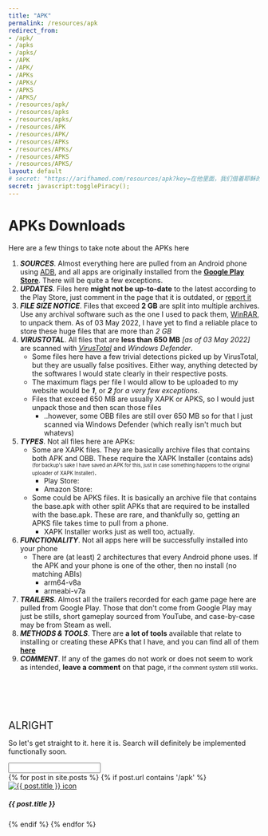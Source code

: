 ```yaml
---
title: "APK"
permalink: /resources/apk
redirect_from: 
- /apk/
- /apks
- /apks/
- /APK
- /APK/
- /APKs
- /APKs/
- /APKS
- /APKS/
- /resources/apk/
- /resources/apks
- /resources/apks/
- /resources/APK
- /resources/APK/
- /resources/APKs
- /resources/APKs/
- /resources/APKS
- /resources/APKS/
layout: default
# secret: "https://arifhamed.com/resources/apk?key=在他里面，我们借着耶稣的宝血得着救赎，我们的过犯得着赦免，是照着他丰富的恩典"
secret: javascript:togglePiracy();
---
```


<script>
    var paidlist=document.getElementsByClassName('paid');
    var freelist=document.getElementsByClassName('free');
    var paidflag=false;
    function togglePiracy(){
        for(let a of paidlist){
            //a.setAttribute('style','display:inline;')
            if (a.style.display == "none"){
                a.style.display = "inline";
                paidflag = true;
            } else {
                a.style.display = "none";
                paidflag = false;
            }
        };
    };
    function apkSearch(){
        const q = document.getElementById("apkSearchId");
        if (paidflag){
            console.log(q)
        }
    }
    async function getApkJson(n) {
        if (paidflag){
            const response = await fetch("https://arifhamed.com/_pages/resources/apk_search_full.json");
        } else {
            const response = await fetch("https://arifhamed.com/_pages/resources/apk_search.json");
        };
        const all_assets = await response.json();
        // document.getElementById('update').innerHTML = "bruh: "+all_assets[4]["title"];

    }
</script>

# APKs Downloads
Here are a few things to take note about the APKs here
1. _**SOURCES**_. Almost everything here are pulled from an Android phone using [ADB](https://arifhamed.com/resources/apk/tools), and all apps are originally installed from the **[Google Play Store](https://play.google.com)**. There will be quite a few exceptions.
1. _**UPDATES**_. Files here **might not be up-to-date** to the latest according to the Play Store, just comment in the page that it is outdated, or [report it](https://arifhamed.com/report)
1. _**FILE SIZE NOTICE**_. Files that exceed __2 GB__ are split into multiple archives. Use any archival software such as the one I used to pack them, <a href="https://www.win-rar.com/start.html?&L=0" target="_blank">WinRAR</a>, to unpack them. As of <span class="timestamp">03 May 2022</span>, I have yet to find a reliable place to store these huge files that are more than _2 GB_
1. _**VIRUSTOTAL**_. All files that are **less than 650 MB** <span class="timestamp">_[as of 03 May 2022]_</span> are scanned with <a href="https://www.virustotal.com/" target="_blank">_VirusTotal_</a> and _Windows Defender_.
    * Some files here have a few trivial detections picked up by VirusTotal, but they are usually false positives. Either way, anything detected by the softwares I would state clearly in their respective posts.
    * The maximum flags per file I would allow to be uploaded to my website would be _**1**_, or _**2** for a very few exceptions_.
    * Files that exceed 650 MB are usually XAPK or APKS, so I would just unpack those and then scan those files
        * ..however, some OBB files are still over 650 MB so for that I just scanned via Windows Defender (which really isn't much but whatevs)
1. _**TYPES**_. Not all files here are APKs:
    * Some are XAPK files. They are basically archive files that contains both APK and OBB. These require the <a onclick='window.open("https://github.com/arifhamed/arifhamed.github.io/releases/download/apk/io.apkmody.sai_2.1.6.apk", "_self")'>XAPK Installer</a> (contains ads) <span style="font-size: 70%;">(for backup's sake I have saved an APK for this, just in case something happens to the original uploader of XAPK Installer)</span>.
        * Play Store: <a href="https://play.google.com/store/apps/details?id=io.apkmody.sai" target="_blank"><i class='fab fa-google-play'></i></a>
        * Amazon Store: <a href="https://www.amazon.com/XAPKS-Installer-Install-APKs-XAPK/dp/B09769NSBY" target="_blank"><i class="fab fa-amazon"></i></a>
    * Some could be APKS files. It is basically an archive file that contains the base.apk with other split APKs that are required to be installed with the base.apk. These are rare, and thankfully so, getting an APKS file takes time to pull from a phone.
        * XAPK Installer works just as well too, actually.
1. _**FUNCTIONALITY**_. Not all apps here will be successfully installed into your phone
    * There are (at least) 2 architectures that every Android phone uses. If the APK and your phone is one of the other, then no install (no matching ABIs)
        * arm64-v8a
        * armeabi-v7a
1. _**TRAILERS**_. Almost all the trailers recorded for each game page here are pulled from Google Play. Those that don't come from Google Play may just be stills, short gameplay sourced from YouTube, and case-by-case may be from Steam as well.
1. _**METHODS & TOOLS**_. There are **a lot of tools** available that relate to installing or creating these APKs that I have, and you can find all of them **[here](https://arifhamed.com/resources/apk/tools)**
1. _**COMMENT**_. If any of the games do not work or does not seem to work as intended, **leave a comment** on that page, <span style="font-size:80%;">if the comment system still works</span>.

<!-- 1. _**GAMEPLAY**_. All gameplay here are **recorded by Genymobile's <a href="https://github.com/Genymobile/scrcpy" target="_blank">scrcpy</a> software, rom1v's <a href="https://github.com/rom1v/sndcpy" target="_blank">sndcpy</a> and Window’s Xbox Game Bar**.  -->
<!-- 1. _**REVIEW CREDIBILITY**_. Related to gameplay and compatibility, **not all games I have played through all the way**, so some of my thoughts may not be reflective of the whole game, and I would usually state about it too. -->
<!-- 1. **Personal disclaimer**: * I do not condone piracy, <span style="font-size:170%">but</span>, I also do not condone putting **paywalls** and **paid subscription** behind software that is or was free, or paid to begin with, and limiting **freedom** &amp; **opinion** of customers. <a href="https://upload.wikimedia.org/wikipedia/commons/d/d7/The.Pirate.Bay.Cartoon-small.png" target="_blank">stay woke</a> -->

<!-- <span ondblclick="document.getElementById('banned').style.display='block'" style="font-size:60%;">there's also some that I never want to install on any phone</span>

<pre id="banned" style="display:non;">

</pre> -->

<br>
<br>
<br>
<br>

<span style="font-size:150%">ALRIGHT</span>

So let's get straight to it. here it is. Search will definitely be implemented functionally soon.

<input id="apkSearchId" type="text" class="w-100" onkeyup="apkSearch()">


<div class="row" id="apk-gallery">
    {% for post in site.posts %}
    {% if post.url contains '/apk' %}
    <div class="col-sm-3 {% if post.piracy or post.nsfw %} paid {% else %} free {% endif %}" title="{{ post.title }}" style="{% if post.piracy or post.nsfw %} display:none; {% endif %}">
        <div class="card">
            <div class="card-body">
                <a href="{{site.baseurl}}{{post.url}}"><img class="card-img" src="/static/images{{ post.url }}-icon.webp" alt="{{ post.title }} icon"></a>
                <!-- <h5 class="card-title">{{ post.title }}</h5> -->
                <h5 class="card-title text-center">{{ post.title }}</h5>
            </div>
        </div>
    </div>
    {% endif %}
    {% endfor %}
</div>
